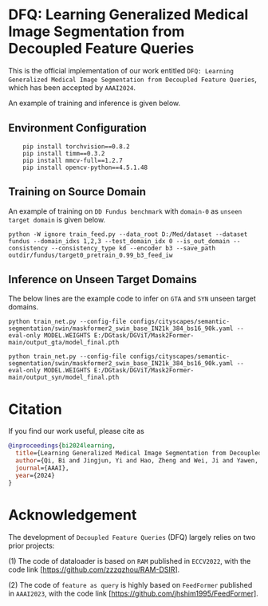 # DFQ: Learning Generalized Medical Image Segmentation from Decoupled Feature Queries
This is the official implementation of our work entitled ```DFQ: Learning Generalized Medical Image Segmentation from Decoupled Feature Queries```, which has been accepted by ```AAAI2024```.

An example of training and inference is given below.

## Environment Configuration

```
    pip install torchvision==0.8.2
    pip install timm==0.3.2
    pip install mmcv-full==1.2.7
    pip install opencv-python==4.5.1.48
```

## Training on Source Domain
An example of training on ```DD Fundus benchmark``` with ```domain-0``` as ```unseen target domain``` is given below.

```
python -W ignore train_feed.py --data_root D:/Med/dataset --dataset fundus --domain_idxs 1,2,3 --test_domain_idx 0 --is_out_domain --consistency --consistency_type kd --encoder b3 --save_path outdir/fundus/target0_pretrain_0.99_b3_feed_iw
```

## Inference on Unseen Target Domains

The below lines are the example code to infer on ```GTA``` and ```SYN``` unseen target domains.
```
python train_net.py --config-file configs/cityscapes/semantic-segmentation/swin/maskformer2_swin_base_IN21k_384_bs16_90k.yaml --eval-only MODEL.WEIGHTS E:/DGtask/DGViT/Mask2Former-main/output_gta/model_final.pth
```
```
python train_net.py --config-file configs/cityscapes/semantic-segmentation/swin/maskformer2_swin_base_IN21k_384_bs16_90k.yaml --eval-only MODEL.WEIGHTS E:/DGtask/DGViT/Mask2Former-main/output_syn/model_final.pth
```

# Citation

If you find our work useful, please cite as

```BibTeX
@inproceedings{bi2024learning,
  title={Learning Generalized Medical Image Segmentation from Decoupled Feature Queries},
  author={Qi, Bi and Jingjun, Yi and Hao, Zheng and Wei, Ji and Yawen, Huang and Yuexiang, Li and Yefeng, Zheng},
  journal={AAAI},
  year={2024}
}
```

# Acknowledgement

The development of ```Decoupled Feature Queries``` (DFQ) largely relies on two prior projects:

(1) The code of dataloader is based on ```RAM``` published in ```ECCV2022```, with the code link [https://github.com/zzzqzhou/RAM-DSIR].

(2) The code of ```feature as query``` is highly based on ```FeedFormer``` published in ```AAAI2023```, with the code link [https://github.com/jhshim1995/FeedFormer].
